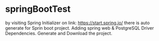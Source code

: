 # springBootTest

by visiting Spring Initializer on link: https://start.spring.io/ there is auto generate for Sprin boot project.
Adding spring web & PostgreSQL Driver Dependencies.
Generate and Download the project.
